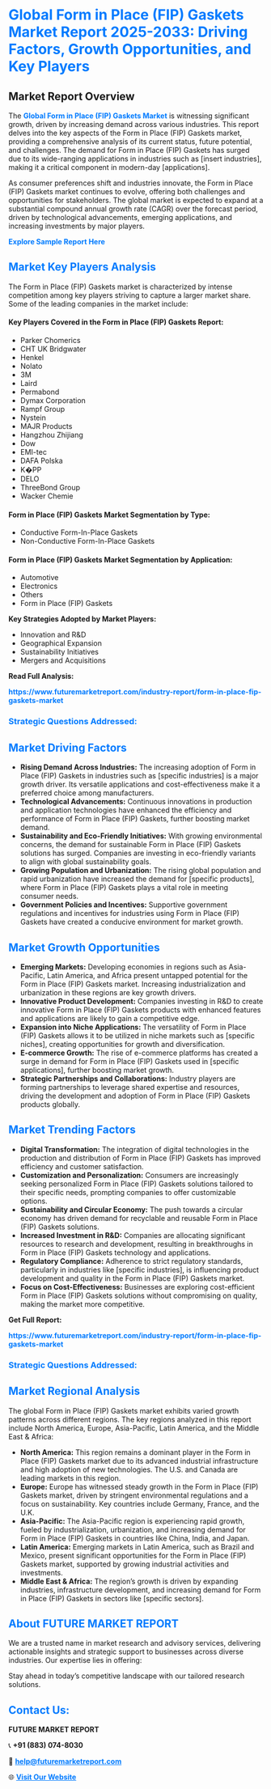 <h1 style="color: #007BFF;">Global Form in Place (FIP) Gaskets Market Report 2025-2033: Driving Factors, Growth Opportunities, and Key Players</h1>

<section id="overview">
<h2>Market Report Overview</h2>
<p>The <a href="https://www.futuremarketreport.com/industry-report/form-in-place-fip-gaskets-market" style="color: #007BFF; text-decoration: none;"><strong>Global Form in Place (FIP) Gaskets Market</strong></a> is witnessing significant growth, driven by increasing demand across various industries. This report delves into the key aspects of the Form in Place (FIP) Gaskets market, providing a comprehensive analysis of its current status, future potential, and challenges. The demand for Form in Place (FIP) Gaskets has surged due to its wide-ranging applications in industries such as [insert industries], making it a critical component in modern-day [applications].</p>
<p>As consumer preferences shift and industries innovate, the Form in Place (FIP) Gaskets market continues to evolve, offering both challenges and opportunities for stakeholders. The global market is expected to expand at a substantial compound annual growth rate (CAGR) over the forecast period, driven by technological advancements, emerging applications, and increasing investments by major players.</p>
</section>

<section id="overview">
<p><a href="https://www.futuremarketreport.com/request-sample/reportId=111639" style="color: #007BFF; text-decoration: none;"><strong>Explore Sample Report Here</strong></a></p>
</section>

<section id="key-players">
<h2 style="color: #007BFF;">Market Key Players Analysis</h2>
<p>The Form in Place (FIP) Gaskets market is characterized by intense competition among key players striving to capture a larger market share. Some of the leading companies in the market include:</p>
<h4>Key Players Covered in the Form in Place (FIP) Gaskets Report:</h4>
<ul><li>Parker Chomerics</li><li>CHT UK Bridgwater</li><li>Henkel</li><li>Nolato</li><li>3M</li><li>Laird</li><li>Permabond</li><li>Dymax Corporation</li><li>Rampf Group</li><li>Nystein</li><li>MAJR Products</li><li>Hangzhou Zhijiang</li><li>Dow</li><li>EMI-tec</li><li>DAFA Polska</li><li>K�PP</li><li>DELO</li><li>ThreeBond Group</li><li>Wacker Chemie</li></ul>
<h4>Form in Place (FIP) Gaskets Market Segmentation by Type:</h4>
<ul><li>Conductive Form-In-Place Gaskets</li><li>Non-Conductive Form-In-Place Gaskets</li></ul>

<h4>Form in Place (FIP) Gaskets Market Segmentation by Application:</h4>
<ul><li>Automotive</li><li>Electronics</li><li>Others</li><li>Form in Place (FIP) Gaskets</li></ul>
<p><strong>Key Strategies Adopted by Market Players:</strong></p>
<ul>
<li>Innovation and R&D</li>
<li>Geographical Expansion</li>
<li>Sustainability Initiatives</li>
<li>Mergers and Acquisitions</li>
</ul>
</section>

<section>
<p><strong>Read Full Analysis: </strong></p><a href="https://www.futuremarketreport.com/industry-report/form-in-place-fip-gaskets-market" style="color: #007BFF; text-decoration: none;"><strong>https://www.futuremarketreport.com/industry-report/form-in-place-fip-gaskets-market</strong></a>
<h3 style="color: #007BFF;">Strategic Questions Addressed:</h3>
</section>

<section id="driving-factors">
<h2 style="color: #007BFF;">Market Driving Factors</h2>
<ul>
<li><strong>Rising Demand Across Industries:</strong> The increasing adoption of Form in Place (FIP) Gaskets in industries such as [specific industries] is a major growth driver. Its versatile applications and cost-effectiveness make it a preferred choice among manufacturers.</li>
<li><strong>Technological Advancements:</strong> Continuous innovations in production and application technologies have enhanced the efficiency and performance of Form in Place (FIP) Gaskets, further boosting market demand.</li>
<li><strong>Sustainability and Eco-Friendly Initiatives:</strong> With growing environmental concerns, the demand for sustainable Form in Place (FIP) Gaskets solutions has surged. Companies are investing in eco-friendly variants to align with global sustainability goals.</li>
<li><strong>Growing Population and Urbanization:</strong> The rising global population and rapid urbanization have increased the demand for [specific products], where Form in Place (FIP) Gaskets plays a vital role in meeting consumer needs.</li>
<li><strong>Government Policies and Incentives:</strong> Supportive government regulations and incentives for industries using Form in Place (FIP) Gaskets have created a conducive environment for market growth.</li>
</ul>
</section>

<section id="growth-opportunities">
<h2 style="color: #007BFF;">Market Growth Opportunities</h2>
<ul>
<li><strong>Emerging Markets:</strong> Developing economies in regions such as Asia-Pacific, Latin America, and Africa present untapped potential for the Form in Place (FIP) Gaskets market. Increasing industrialization and urbanization in these regions are key growth drivers.</li>
<li><strong>Innovative Product Development:</strong> Companies investing in R&D to create innovative Form in Place (FIP) Gaskets products with enhanced features and applications are likely to gain a competitive edge.</li>
<li><strong>Expansion into Niche Applications:</strong> The versatility of Form in Place (FIP) Gaskets allows it to be utilized in niche markets such as [specific niches], creating opportunities for growth and diversification.</li>
<li><strong>E-commerce Growth:</strong> The rise of e-commerce platforms has created a surge in demand for Form in Place (FIP) Gaskets used in [specific applications], further boosting market growth.</li>
<li><strong>Strategic Partnerships and Collaborations:</strong> Industry players are forming partnerships to leverage shared expertise and resources, driving the development and adoption of Form in Place (FIP) Gaskets products globally.</li>
</ul>
</section>

<section id="trending-factors">
<h2 style="color: #007BFF;">Market Trending Factors</h2>
<ul>
<li><strong>Digital Transformation:</strong> The integration of digital technologies in the production and distribution of Form in Place (FIP) Gaskets has improved efficiency and customer satisfaction.</li>
<li><strong>Customization and Personalization:</strong> Consumers are increasingly seeking personalized Form in Place (FIP) Gaskets solutions tailored to their specific needs, prompting companies to offer customizable options.</li>
<li><strong>Sustainability and Circular Economy:</strong> The push towards a circular economy has driven demand for recyclable and reusable Form in Place (FIP) Gaskets solutions.</li>
<li><strong>Increased Investment in R&D:</strong> Companies are allocating significant resources to research and development, resulting in breakthroughs in Form in Place (FIP) Gaskets technology and applications.</li>
<li><strong>Regulatory Compliance:</strong> Adherence to strict regulatory standards, particularly in industries like [specific industries], is influencing product development and quality in the Form in Place (FIP) Gaskets market.</li>
<li><strong>Focus on Cost-Effectiveness:</strong> Businesses are exploring cost-efficient Form in Place (FIP) Gaskets solutions without compromising on quality, making the market more competitive.</li>
</ul>
</section>

<section>
<p><strong>Get Full Report: </strong></p><a href="https://www.futuremarketreport.com/industry-report/form-in-place-fip-gaskets-market" style="color: #007BFF; text-decoration: none;"><strong>https://www.futuremarketreport.com/industry-report/form-in-place-fip-gaskets-market</strong></a>
<h3 style="color: #007BFF;">Strategic Questions Addressed:</h3>
</section>


<section id="regional-analysis">
<h2 style="color: #007BFF;">Market Regional Analysis</h2>
<p>The global Form in Place (FIP) Gaskets market exhibits varied growth patterns across different regions. The key regions analyzed in this report include North America, Europe, Asia-Pacific, Latin America, and the Middle East & Africa:</p>
<ul>
<li><strong>North America:</strong> This region remains a dominant player in the Form in Place (FIP) Gaskets market due to its advanced industrial infrastructure and high adoption of new technologies. The U.S. and Canada are leading markets in this region.</li>
<li><strong>Europe:</strong> Europe has witnessed steady growth in the Form in Place (FIP) Gaskets market, driven by stringent environmental regulations and a focus on sustainability. Key countries include Germany, France, and the U.K.</li>
<li><strong>Asia-Pacific:</strong> The Asia-Pacific region is experiencing rapid growth, fueled by industrialization, urbanization, and increasing demand for Form in Place (FIP) Gaskets in countries like China, India, and Japan.</li>
<li><strong>Latin America:</strong> Emerging markets in Latin America, such as Brazil and Mexico, present significant opportunities for the Form in Place (FIP) Gaskets market, supported by growing industrial activities and investments.</li>
<li><strong>Middle East & Africa:</strong> The region’s growth is driven by expanding industries, infrastructure development, and increasing demand for Form in Place (FIP) Gaskets in sectors like [specific sectors].</li>
</ul>
</section>

<footer>
<h2 style="color: #007BFF;">About FUTURE MARKET REPORT</h2>
<p>We are a trusted name in market research and advisory services, delivering actionable insights and strategic support to businesses across diverse industries. Our expertise lies in offering:</p>

<p>Stay ahead in today’s competitive landscape with our tailored research solutions.</p>

<h2 style="color: #007BFF;">Contact Us:</h2>
<p><strong>FUTURE MARKET REPORT</strong></p>
<p>📞 <strong>+91 (883) 074-8030</strong></p>
<p>📧 <strong><a href="mailto:help@futuremarketreport.com" style="color: #007BFF;">help@futuremarketreport.com</a></strong></p>
<p>🌐 <strong><a href="https://www.futuremarketreport.com/" style="color: #007BFF;">Visit Our Website</a></strong></p>
</footer>